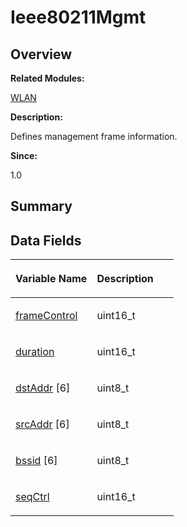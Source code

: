 # Ieee80211Mgmt<a name="EN-US_TOPIC_0000001055678098"></a>

## **Overview**<a name="section709177483093531"></a>

**Related Modules:**

[WLAN](wlan.md)

**Description:**

Defines management frame information. 

**Since:**

1.0

## **Summary**<a name="section988218335093531"></a>

## Data Fields<a name="pub-attribs"></a>

<a name="table812586127093531"></a>
<table><thead align="left"><tr id="row1364856418093531"><th class="cellrowborder" valign="top" width="50%" id="mcps1.1.3.1.1"><p id="p1315813343093531"><a name="p1315813343093531"></a><a name="p1315813343093531"></a>Variable Name</p>
</th>
<th class="cellrowborder" valign="top" width="50%" id="mcps1.1.3.1.2"><p id="p50351497093531"><a name="p50351497093531"></a><a name="p50351497093531"></a>Description</p>
</th>
</tr>
</thead>
<tbody><tr id="row1624234721093531"><td class="cellrowborder" valign="top" width="50%" headers="mcps1.1.3.1.1 "><p id="p1199526176093531"><a name="p1199526176093531"></a><a name="p1199526176093531"></a><a href="wlan.md#ga52e127b6032bc14b0828d775f45c164d">frameControl</a></p>
</td>
<td class="cellrowborder" valign="top" width="50%" headers="mcps1.1.3.1.2 "><p id="p1945419625093531"><a name="p1945419625093531"></a><a name="p1945419625093531"></a>uint16_t </p>
</td>
</tr>
<tr id="row1538235026093531"><td class="cellrowborder" valign="top" width="50%" headers="mcps1.1.3.1.1 "><p id="p997272826093531"><a name="p997272826093531"></a><a name="p997272826093531"></a><a href="wlan.md#gad1ea2da7ade6335e8c273284208d551d">duration</a></p>
</td>
<td class="cellrowborder" valign="top" width="50%" headers="mcps1.1.3.1.2 "><p id="p1159287201093531"><a name="p1159287201093531"></a><a name="p1159287201093531"></a>uint16_t </p>
</td>
</tr>
<tr id="row32960459093531"><td class="cellrowborder" valign="top" width="50%" headers="mcps1.1.3.1.1 "><p id="p350229383093531"><a name="p350229383093531"></a><a name="p350229383093531"></a><a href="wlan.md#ga4e602eacdc2481c6d91b1e42e7a7233c">dstAddr</a> [6]</p>
</td>
<td class="cellrowborder" valign="top" width="50%" headers="mcps1.1.3.1.2 "><p id="p1419493439093531"><a name="p1419493439093531"></a><a name="p1419493439093531"></a>uint8_t </p>
</td>
</tr>
<tr id="row597036174093531"><td class="cellrowborder" valign="top" width="50%" headers="mcps1.1.3.1.1 "><p id="p273944899093531"><a name="p273944899093531"></a><a name="p273944899093531"></a><a href="wlan.md#ga636095dd14f2219a50cd5d86e7f94cde">srcAddr</a> [6]</p>
</td>
<td class="cellrowborder" valign="top" width="50%" headers="mcps1.1.3.1.2 "><p id="p1332487327093531"><a name="p1332487327093531"></a><a name="p1332487327093531"></a>uint8_t </p>
</td>
</tr>
<tr id="row752693603093531"><td class="cellrowborder" valign="top" width="50%" headers="mcps1.1.3.1.1 "><p id="p2004830647093531"><a name="p2004830647093531"></a><a name="p2004830647093531"></a><a href="wlan.md#gac8415aaa2b1a60e17712776826b2514a">bssid</a> [6]</p>
</td>
<td class="cellrowborder" valign="top" width="50%" headers="mcps1.1.3.1.2 "><p id="p340710268093531"><a name="p340710268093531"></a><a name="p340710268093531"></a>uint8_t </p>
</td>
</tr>
<tr id="row1096297315093531"><td class="cellrowborder" valign="top" width="50%" headers="mcps1.1.3.1.1 "><p id="p658051657093531"><a name="p658051657093531"></a><a name="p658051657093531"></a><a href="wlan.md#gab3b6ce7596b771a8bb0af0edbad416fd">seqCtrl</a></p>
</td>
<td class="cellrowborder" valign="top" width="50%" headers="mcps1.1.3.1.2 "><p id="p648866748093531"><a name="p648866748093531"></a><a name="p648866748093531"></a>uint16_t </p>
</td>
</tr>
</tbody>
</table>

